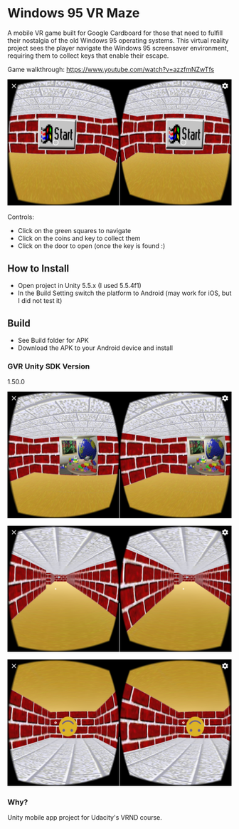 # Windows 95 VR Maze
A mobile VR game built for Google Cardboard for those that need to fulfill their nostalgia of the old Windows 95 operating systems. This virtual reality project sees the player navigate the Windows 95 screensaver environment, requiring them to collect keys that enable their escape.

Game walkthrough: https://www.youtube.com/watch?v=azzfmNZwTfs

![Windows 95 VR Maze](/screenshots/1.start.png?raw=true "Windows 95 VR Maze-02")

Controls: 
 * Click on the green squares to navigate
 * Click on the coins and key to collect them
 * Click on the door to open (once the key is found :)

## How to Install
 * Open project in Unity 5.5.x (I used 5.5.4f1) 
 * In the Build Setting switch the platform to Android (may work for iOS, but I did not test it)
 
## Build
 * See Build folder for APK
 * Download the APK to your Android device and install

### GVR Unity SDK Version
1.50.0

![Windows 95 VR Maze](/screenshots/2.lego.png?raw=true "Windows 95 VR Maze-02")

![Windows 95 VR Maze](/screenshots/3.walls.png?raw=true "Windows 95 VR Maze-03")

![Windows 95 VR Maze](/screenshots/4.smile.png?raw=true "Windows 95 VR Maze-04")

### Why?
Unity mobile app project for Udacity's VRND course.
